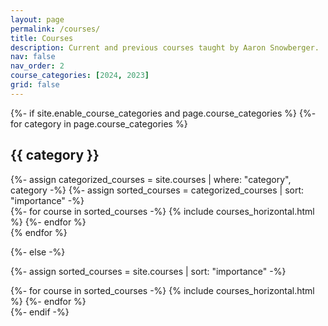 ```yaml
---
layout: page
permalink: /courses/
title: Courses
description: Current and previous courses taught by Aaron Snowberger.
nav: false
nav_order: 2
course_categories: [2024, 2023]
grid: false
---
```


<style>
  .course {
    width: 100%;
  }
  .course h3.title {
    font-size: 1.4rem;
    font-weight: 400;
  }
  .course h4.subtitle {
    font-size: 1rem;
  }
  .course p.description {
    font-size: 0.9rem;
    margin-bottom: 0.5rem;
  }
  .card-img.col-md-2 {
    margin-right: -1.5rem;
  }
  .card {
    margin-bottom: 1rem;
  }
  .card figure {
    margin-bottom: 0;
  }
</style>

<!-- pages/courses.md -->
<div class="projects courses">
{%- if site.enable_course_categories and page.course_categories %}
<!-- Display courses with categories -->
  {%- for category in page.course_categories %}
  <h2 class="category">{{ category }}</h2>
  {%- assign categorized_courses = site.courses | where: "category", category -%}
  {%- assign sorted_courses = categorized_courses | sort: "importance" -%}

  <!-- Generate cards for each course -->
  <div class="container">
    <div class="row">
    {%- for course in sorted_courses -%}
      {% include courses_horizontal.html %}
    {%- endfor %}
    </div>
  </div>
  {% endfor %}

{%- else -%}

<!-- Display courses without categories -->

{%- assign sorted_courses = site.courses | sort: "importance" -%}

  <!-- Generate cards for each course -->
  <div class="container">
    <div class="row">
    {%- for course in sorted_courses -%}
      {% include courses_horizontal.html %}
    {%- endfor %}
    </div>
  </div>
  {%- endif -%}
</div>
